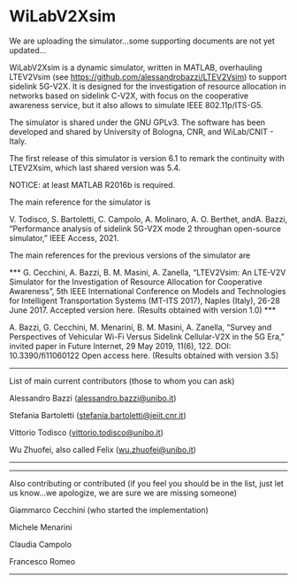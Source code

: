 # WiLabV2Xsim

We are uploading the simulator...some supporting documents are not yet updated...


WiLabV2Xsim is a dynamic simulator, written in MATLAB, overhauling LTEV2Vsim (see https://github.com/alessandrobazzi/LTEV2Vsim) to support sidelink 5G-V2X. 
It is designed for the investigation of resource allocation in networks based on sidelink C-V2X, with focus on the cooperative awareness service, but it also allows to simulate IEEE 802.11p/ITS-G5.

The simulator is shared under the GNU GPLv3. The software has been developed and shared by University of Bologna, CNR, and WiLab/CNIT - Italy. 

The first release of this simulator is version 6.1 to remark the continuity with LTEV2Xsim, which last shared version was 5.4.

NOTICE: at least MATLAB R2016b is required.

The main reference for the simulator is 

V. Todisco, S. Bartoletti, C. Campolo, A. Molinaro, A. O. Berthet, andA.  Bazzi,  “Performance  analysis  of  sidelink  5G-V2X  mode  2  throughan  open-source  simulator,” IEEE Access,  2021.

The main references for the previous versions of the simulator are 

*** G. Cecchini, A. Bazzi, B. M. Masini, A. Zanella, “LTEV2Vsim: An LTE-V2V Simulator for the Investigation of Resource Allocation for Cooperative Awareness”, 5th IEEE International Conference on Models and Technologies for Intelligent Transportation Systems (MT-ITS 2017), Naples (Italy), 26-28 June 2017. Accepted version here. (Results obtained with version 1.0) ***

A. Bazzi, G. Cecchini, M. Menarini, B. M. Masini, A. Zanella, “Survey and Perspectives of Vehicular Wi-Fi Versus Sidelink Cellular-V2X in the 5G Era,” invited paper in Future Internet, 29 May 2019, 11(6), 122. DOI: 10.3390/fi11060122 Open access here. (Results obtained with version 3.5)

*****
List of main current contributors (those to whom you can ask)

Alessandro Bazzi (alessandro.bazzi@unibo.it)

Stefania Bartoletti (stefania.bartoletti@ieiit.cnr.it)

Vittorio Todisco (vittorio.todisco@unibo.it)

Wu Zhuofei, also called Felix (wu.zhuofei@unibo.it)
*****

*****
Also contributing or contributed (if you feel you should be in the list, just let us know...we apologize, we are sure we are missing someone)

Giammarco Cecchini (who started the implementation)

Michele Menarini

Claudia Campolo

Francesco Romeo 
*****
